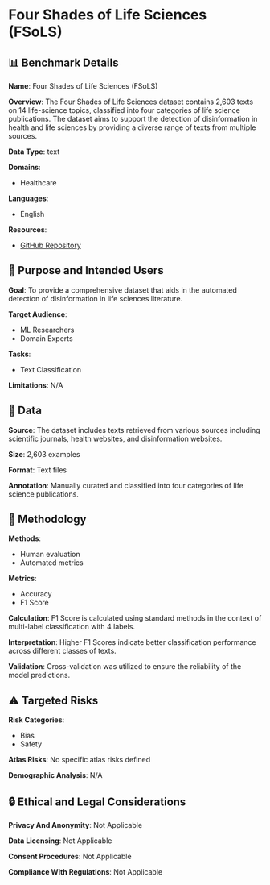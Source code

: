 # Four Shades of Life Sciences (FSoLS)

## 📊 Benchmark Details

**Name**: Four Shades of Life Sciences (FSoLS)

**Overview**: The Four Shades of Life Sciences dataset contains 2,603 texts on 14 life-science topics, classified into four categories of life science publications. The dataset aims to support the detection of disinformation in health and life sciences by providing a diverse range of texts from multiple sources.

**Data Type**: text

**Domains**:
- Healthcare

**Languages**:
- English

**Resources**:
- [GitHub Repository](https://github.com/EvaSeidlmayer/FourShadesofLifeSciences)

## 🎯 Purpose and Intended Users

**Goal**: To provide a comprehensive dataset that aids in the automated detection of disinformation in life sciences literature.

**Target Audience**:
- ML Researchers
- Domain Experts

**Tasks**:
- Text Classification

**Limitations**: N/A

## 💾 Data

**Source**: The dataset includes texts retrieved from various sources including scientific journals, health websites, and disinformation websites.

**Size**: 2,603 examples

**Format**: Text files

**Annotation**: Manually curated and classified into four categories of life science publications.

## 🔬 Methodology

**Methods**:
- Human evaluation
- Automated metrics

**Metrics**:
- Accuracy
- F1 Score

**Calculation**: F1 Score is calculated using standard methods in the context of multi-label classification with 4 labels.

**Interpretation**: Higher F1 Scores indicate better classification performance across different classes of texts.

**Validation**: Cross-validation was utilized to ensure the reliability of the model predictions.

## ⚠️ Targeted Risks

**Risk Categories**:
- Bias
- Safety

**Atlas Risks**:
No specific atlas risks defined

**Demographic Analysis**: N/A

## 🔒 Ethical and Legal Considerations

**Privacy And Anonymity**: Not Applicable

**Data Licensing**: Not Applicable

**Consent Procedures**: Not Applicable

**Compliance With Regulations**: Not Applicable
